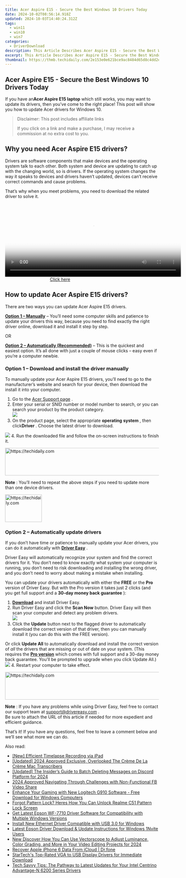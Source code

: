 ```yaml
---
title: Acer Aspire E15 - Secure the Best Windows 10 Drivers Today
date: 2024-10-02T08:56:14.918Z
updated: 2024-10-03T14:40:24.312Z
tags:
  - win11
  - win10
  - win7
categories:
  - DriverDownload
description: This Article Describes Acer Aspire E15 - Secure the Best Windows 10 Drivers Today
excerpt: This Article Describes Acer Aspire E15 - Secure the Best Windows 10 Drivers Today
thumbnail: https://thmb.techidaily.com/2e153e0e621bce9ac8484d65d8c4dd2eb6f5a3b85fbf991174fd2d0ac26c3edd.png
---
```


## Acer Aspire E15 - Secure the Best Windows 10 Drivers Today

If you have an**Acer Aspire E15 laptop** which still works, you may want to update its drivers, then you’ve come to the right place! This post will show you how to update Acer drivers for Windows 10.

>  Disclaimer: This post includes affiliate links
>
>  If you click on a link and make a purchase, I may receive a commission at no extra cost to you.
>

## Why you need Acer Aspire E15 drivers?

 Drivers are software components that make devices and the operating system talk to each other. Both system and device are updating to catch up with the changing world, so is drivers. If the operating system changes the way it speaks to devices and drivers haven’t updated, devices can’t receive correct commands and cause problems.

 That’s why when you meet problems, you need to download the related driver to solve it.

<!-- affiliate ads begin -->
<span id="1983575">
					<video width="576" height="240" style="cursor:pointer"
           poster="//a.impactradius-go.com/display-clicktoplayimage/1983575.png"
           onclick="if(!this.playClicked){this.play();this.setAttribute('controls',true);this.playClicked=true;}">
	   <source src="//a.impactradius-go.com/display-ad/22993-1983575">
	   <img src="//a.impactradius-go.com/display-clicktoplayimage/1983575.png" style="border: none; height: 100%; width: 100%; object-fit: contain">
	</video>
	<div style="width:360px;text-align:center"><a href="javascript:window.open(decodeURIComponent('https%3A%2F%2Fhomestyler.sjv.io%2Fc%2F5597632%2F1983575%2F22993'), '_blank');void(0);">Click here</a></div>
</span>
<img height="0" width="0" src="https://imp.pxf.io/i/5597632/1983575/22993" style="position:absolute;visibility:hidden;" border="0" />
<!-- affiliate ads end -->

## How to update Acer Aspire E15 drivers?

There are two ways you can update Acer Aspire E15 drivers.

**[Option 1 – Manually](https://tools.techidaily.com/drivereasy/download/)**  – You’ll need some computer skills and patience to update your drivers this way, because you need to find exactly the right driver online, download it and install it step by step.

OR

**[Option 2 – Automatically (Recommended)](https://www.drivereasy.com/knowledge/download-acer-aspire-e15-drivers-for-windows-10/#op2)**  – This is the quickest and easiest option. It’s all done with just a couple of mouse clicks – easy even if you’re a computer newbie.

### **Option 1 –** **Download and install the driver manually**

 To manually update your Acer Aspire E15 drivers, you’ll need to go to the manufacturer’s website and search for your device, then download the install it into your computer.

1. Go to the [Acer Support page](https://www.acer.com/ac/en/US/content/support) .
2. Enter your serial or SNID number or model number to search, or you can search your product by the product category.  
![](https://images.drivereasy.com/wp-content/uploads/2019/12/acer.jpg)
3. On the product page, select the appropriate **operating** **system** , then click**Driver** . Choose the latest driver to download.  

![](https://images.drivereasy.com/wp-content/uploads/2019/08/acer1-1.jpg)
4. Run the downloaded file and follow the on-screen instructions to finish it.

<!-- affiliate ads begin -->
<a href="https://unicoeye.pxf.io/c/5597632/2134492/18498" target="_top" id="2134492">
  <img src="//a.impactradius-go.com/display-ad/18498-2134492" border="0" alt="https://techidaily.com" width="728" height="90"/>
</a>
<img height="0" width="0" src="https://unicoeye.pxf.io/i/5597632/2134492/18498" style="position:absolute;visibility:hidden;" border="0" />
<!-- affiliate ads end -->

**Note** : You’ll need to repeat the above steps if you need to update more than one device drivers.

<!-- affiliate ads begin -->
<a href="https://bluettiit.sjv.io/c/5597632/2148127/17093" target="_top" id="2148127">
  <img src="//a.impactradius-go.com/display-ad/17093-2148127" border="0" alt="https://techidaily.com" width="120" height="90"/>
</a>
<img height="0" width="0" src="https://bluettiit.sjv.io/i/5597632/2148127/17093" style="position:absolute;visibility:hidden;" border="0" />
<!-- affiliate ads end -->

### **Option 2 – Automatically update drivers**

 If you don’t have time or patience to manually update your Acer drivers, you can do it automatically with **[Driver Easy](https://tools.techidaily.com/drivereasy/download/)**  .

 Driver Easy will automatically recognize your system and find the correct drivers for it. You don’t need to know exactly what system your computer is running, you don’t need to risk downloading and installing the wrong driver, and you don’t need to worry about making a mistake when installing.

 You can update your drivers automatically with either the **FREE** or the **Pro** version of Driver Easy. But with the Pro version it takes just 2 clicks (and you get full support and a **30-day money back guarantee** ):

1. **[Download](https://tools.techidaily.com/drivereasy/download/)**  and install Driver Easy.
2. Run Driver Easy and click the **Scan Now** button. Driver Easy will then scan your computer and detect any problem drivers.  
![](https://images.drivereasy.com/wp-content/uploads/2019/12/12-1.jpg)
3. Click the **Update**  button next to the flagged driver to automatically download the correct version of that driver, then you can manually install it (you can do this with the FREE version).  

 Or click **Update All** to automatically download and install the correct version of _all_ the drivers that are missing or out of date on your system. (This requires the **[Pro version](https://tools.techidaily.com/drivereasy/download/)**  which comes with full support and a 30-day money back guarantee. You’ll be prompted to upgrade when you click Update All.)  
![](https://images.drivereasy.com/wp-content/uploads/2019/08/acer12.jpg)
4. Restart your computer to take effect.

<!-- affiliate ads begin -->
<a href="https://appsumo.8odi.net/c/5597632/1062447/7443" target="_top" id="1062447">
  <img src="//a.impactradius-go.com/display-ad/7443-1062447" border="0" alt="https://techidaily.com" width="600" height="90"/>
</a>
<img height="0" width="0" src="https://appsumo.8odi.net/i/5597632/1062447/7443" style="position:absolute;visibility:hidden;" border="0" />
<!-- affiliate ads end -->

**Note** : If you have any problems while using Driver Easy, feel free to contact our support team at [support@drivereasy.com](https://tools.techidaily.com/drivereasy/download/) .  
 Be sure to attach the URL of this article if needed for more expedient and efficient guidance.

 That’s it! If you have any questions, feel free to leave a comment below and we’ll see what more we can do.

<ins class="adsbygoogle"
     style="display:block"
     data-ad-format="autorelaxed"
     data-ad-client="ca-pub-7571918770474297"
     data-ad-slot="1223367746"></ins>

<ins class="adsbygoogle"
     style="display:block"
     data-ad-client="ca-pub-7571918770474297"
     data-ad-slot="8358498916"
     data-ad-format="auto"
     data-full-width-responsive="true"></ins>

<span class="atpl-alsoreadstyle">Also read:</span>
<div><ul>
<li><a href="https://digital-screen-recording.techidaily.com/new-efficient-timelapse-recording-via-ipad/"><u>[New] Efficient Timelapse Recording via iPad</u></a></li>
<li><a href="https://vp-tips.techidaily.com/updated-2024-approved-exclusive-overlooked-the-creme-de-la-creme-mac-transcribers/"><u>[Updated] 2024 Approved Exclusive, Overlooked The Crème De La Crème Mac Transcribers</u></a></li>
<li><a href="https://discord-videos.techidaily.com/updated-the-insiders-guide-to-batch-deleting-messages-on-discord-platform-for-2024/"><u>[Updated] The Insider’s Guide to Batch Deleting Messages on Discord Platform for 2024</u></a></li>
<li><a href="https://facebook-video-recording.techidaily.com/2024-approved-navigating-through-challenges-with-non-functional-fb-video-share/"><u>2024 Approved Navigating Through Challenges with Non-Functional FB Video Share</u></a></li>
<li><a href="https://win-amazing.techidaily.com/enhance-your-gaming-with-new-logitech-g910-software-free-download-for-windows-computers/"><u>Enhance Your Gaming with New Logitech G910 Software - Free Download for Windows Computers</u></a></li>
<li><a href="https://easy-unlock-android.techidaily.com/forgot-pattern-lock-heres-how-you-can-unlock-realme-c51-pattern-lock-screen-by-drfone-android/"><u>Forgot Pattern Lock? Heres How You Can Unlock Realme C51 Pattern Lock Screen</u></a></li>
<li><a href="https://win-amazing.techidaily.com/get-latest-epson-wf-7710-driver-software-for-compatibility-with-multiple-windows-versions/"><u>Get Latest Epson WF-7710 Driver Software for Compatibility with Multiple Windows Versions</u></a></li>
<li><a href="https://win-amazing.techidaily.com/install-new-ethernet-driver-compatible-with-usb-30-for-windows/"><u>Install New Ethernet Driver Compatible with USB 3.0 for Windows</u></a></li>
<li><a href="https://win-amazing.techidaily.com/latest-epson-driver-download-and-update-instructions-for-windows-1nvite-users/"><u>Latest Epson Driver Download & Update Instructions for Windows 1Nvite Users</u></a></li>
<li><a href="https://ai-video-editing.techidaily.com/new-discover-how-you-can-use-vectorscope-to-adjust-luminance-color-grading-and-more-in-your-video-editing-projects-for-2024/"><u>New Discover How You Can Use Vectorscope to Adjust Luminance, Color Grading, and More in Your Video Editing Projects for 2024</u></a></li>
<li><a href="https://techidaily.com/recover-apple-iphone-6-data-from-icloud-drfone-by-drfone-ios-data-recovery-ios-data-recovery/"><u>Recover Apple iPhone 6 Data From iCloud | Dr.fone</u></a></li>
<li><a href="https://win-amazing.techidaily.com/startechs-top-rated-vga-to-usb-display-drivers-for-immediate-download/"><u>StarTech's Top-Rated VGA to USB Display Drivers for Immediate Download</u></a></li>
<li><a href="https://win-amazing.techidaily.com/tech-savvy-tips-the-pathway-to-latest-updates-for-your-intel-centrino-advantage-n-6200-series-drivers/"><u>Tech Savvy Tips: The Pathway to Latest Updates for Your Intel Centrino Advantage-N 6200 Series Drivers</u></a></li>
</ul></div>

